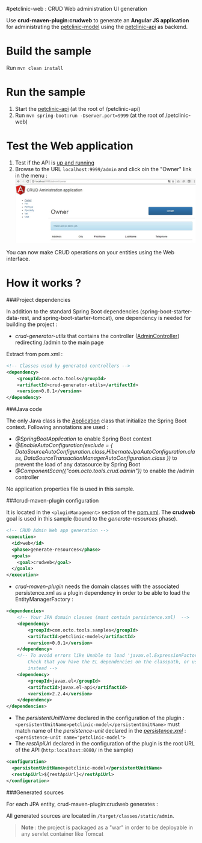 #petclinic-web : CRUD Web administration UI generation

Use **crud-maven-plugin:crudweb** to generate an **Angular JS application** for administrating the [petclinic-model](../petclinic-model) using the [petclinic-api](../petclinic-api) as backend.

Build the sample
================
Run ``mvn clean install``

Run the sample
==============
1. Start the [petclinic-api](../petclinic-api/README.md#run-the-sample) (at the root of /petclinic-api)
2. Run ``mvn spring-boot:run -Dserver.port=9999`` (at the root of /petclinic-web)

Test the Web application
========================
1. Test if the API is [up and running](../petclinic-api/README.md#test-the-api)
2. Browse to the URL ``localhost:9999/admin`` and click oin the "Owner" link in the menu :
![expected result](admin.jpg)

You can now make CRUD operations on your entities using the Web interface.

How it works ?
==============

###Project dependencies

In addition to the standard Spring Boot dependencies (spring-boot-starter-data-rest, and spring-boot-starter-tomcat), one dependency is needed for building the project :

* *crud-generator-utils* that contains the controller ([AdminController](../../crud-generator-utils/src/main/java/com/octo/tools/crud/admin/AdminController.java)) redirecting /admin to the main page

Extract from pom.xml :
```xml			
<!-- Classes used by generated controllers -->
<dependency>
	<groupId>com.octo.tools</groupId>
	<artifactId>crud-generator-utils</artifactId>
	<version>0.0.1</version>
</dependency>
```
###Java code

The only Java class is the [Application](src/main/java/com/octo/tools/samples/petclinic/Application.java) class that initialize the Spring Boot context. Following annotations are used :

* *@SpringBootApplication* to enable Spring Boot context
* *@EnableAutoConfiguration(exclude = { DataSourceAutoConfiguration.class,HibernateJpaAutoConfiguration.class,		DataSourceTransactionManagerAutoConfiguration.class })* to prevent the load of any datasource by Spring Boot
* *@ComponentScan({"com.octo.tools.crud.admin"})* to enable the /admin controller

No application.properties file is used in this sample.

###crud-maven-plugin configuration

It is located in the ``<pluginManagement>`` section of the [pom.xml](pom.xml).
The **crudweb** goal is used in this sample  (bound to the *generate-resources* phase).
```xml					
<!-- CRUD Admin Web app generation -->
<execution>
  <id>web</id>
  <phase>generate-resources</phase>
  <goals>
    <goal>crudweb</goal>
  </goals>
</execution>				
```

* *crud-maven-plugin* needs the domain classes with the associated persistence.xml as a plugin dependency in order to be able to load the EntityManagerFactory :
```xml
<dependencies>
    <!-- Your JPA domain classes (must contain persistence.xml)  -->
    <dependency>
        <groupId>com.octo.tools.samples</groupId>
        <artifactId>petclinic-model</artifactId>
        <version>0.0.1</version>
    </dependency>                       
    <!-- To avoid errors like Unable to load 'javax.el.ExpressionFactory'. 
        Check that you have the EL dependencies on the classpath, or use ParameterMessageInterpolator 
        instead -->
    <dependency>
        <groupId>javax.el</groupId>
        <artifactId>javax.el-api</artifactId>
        <version>2.2.4</version>
    </dependency>
</dependencies>
```

* The *persistentUnitName* declared in the configuration of the plugin :
 ``<persistentUnitName>petclinic-model</persistentUnitName>``
must match name of the *persistence-unit* declared in the [*persistence.xml*](../petclinic-model/src/main/resources/META-INF/persistence.xml) : 
``<persistence-unit name="petclinic-model">``
* The *restApiUrl* declared in the configuration of the plugin is the root URL of the API (``http:localhost:8080/`` in the sample)
```xml
<configuration>
  <persistentUnitName>petclinic-model</persistentUnitName>
  <restApiUrl>${restApiUrl}</restApiUrl>						
</configuration>
```

###Generated sources

For each JPA entity, crud-maven-plugin:crudweb generates :

All generated sources are located in ```/target/classes/static/admin```.

> **Note** : the project is packaged as a "war" in order to be deployable in any servlet container like Tomcat
